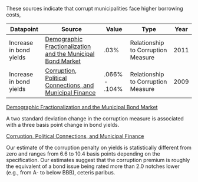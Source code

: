 These sources indicate that corrupt municipalities face higher borrowing costs, 

| Datapoint | Source | Value | Type | Year |
| --- | --- | --- | --- | --- |
| Increase in bond yields | [Demographic Fractionalization and the Municipal Bond Market](https://pdfs.semanticscholar.org/d269/161970a066856b652a21da23a47f4732eef4.pdf) | .03% | Relationship to Corruption Measure | 2011 |
| Increase in bond yields | [Corruption, Political Connections, and Municipal Finance](https://academic.oup.com/rfs/article-abstract/22/7/2873/1601113?redirectedFrom=fulltext) | .066% - .104% | Relationship to Corruption Measure | 2009 |


[Demographic Fractionalization and the Municipal Bond Market](https://pdfs.semanticscholar.org/d269/161970a066856b652a21da23a47f4732eef4.pdf)

A two standard deviation change in the corruption measure is associated with a three basis point change in bond yields. 

[Corruption, Political Connections, and Municipal Finance](https://academic.oup.com/rfs/article-abstract/22/7/2873/1601113?redirectedFrom=fulltext)

Our estimate of the corruption penalty on yields is statistically
different from zero and ranges from 6.6 to 10.4 basis points depending on the specification. Our estimates suggest that the corruption premium is roughly the equivalent of a bond issue being rated more than 2.0 notches lower (e.g., from A- to below BBB), ceteris paribus. 